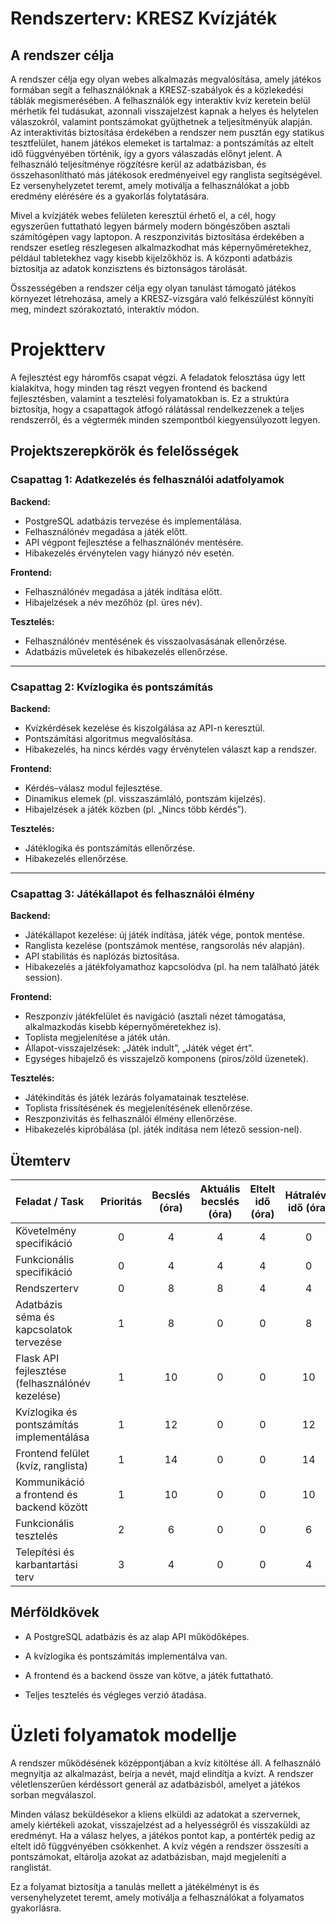 # Rendszerterv: KRESZ Kvízjáték

## A rendszer célja

A rendszer célja egy olyan webes alkalmazás megvalósítása, amely játékos formában segít a felhasználóknak a KRESZ-szabályok és a közlekedési táblák megismerésében. A felhasználók egy interaktív kvíz keretein belül mérhetik fel tudásukat, azonnali visszajelzést kapnak a helyes és helytelen válaszokról, valamint pontszámokat gyűjthetnek a teljesítményük alapján. Az interaktivitás biztosítása érdekében a rendszer nem pusztán egy statikus tesztfelület, hanem játékos elemeket is tartalmaz: a pontszámítás az eltelt idő függvényében történik, így a gyors válaszadás előnyt jelent. A felhasználó teljesítménye rögzítésre kerül az adatbázisban, és összehasonlítható más játékosok eredményeivel egy ranglista segítségével. Ez versenyhelyzetet teremt, amely motiválja a felhasználókat a jobb eredmény elérésére és a gyakorlás folytatására.

Mivel a kvízjáték webes felületen keresztül érhető el, a cél, hogy egyszerűen futtatható legyen bármely modern böngészőben asztali számítógépen vagy laptopon. A reszponzivitás biztosítása érdekében a rendszer esetleg részlegesen alkalmazkodhat más képernyőméretekhez, például tabletekhez vagy kisebb kijelzőkhöz is. A központi adatbázis biztosítja az adatok konzisztens és biztonságos tárolását.

Összességében a rendszer célja egy olyan tanulást támogató játékos környezet létrehozása, amely a KRESZ-vizsgára való felkészülést könnyíti meg, mindezt szórakoztató, interaktív módon.

# Projektterv

A fejlesztést egy háromfős csapat végzi. A feladatok felosztása úgy lett kialakítva, hogy minden tag részt vegyen frontend és backend fejlesztésben, valamint a tesztelési folyamatokban is. Ez a struktúra biztosítja, hogy a csapattagok átfogó rálátással rendelkezzenek a teljes rendszerről, és a végtermék minden szempontból kiegyensúlyozott legyen.

## Projektszerepkörök és felelősségek

### Csapattag 1: Adatkezelés és felhasználói adatfolyamok

**Backend:**
- PostgreSQL adatbázis tervezése és implementálása.
- Felhasználónév megadása a játék előtt.
- API végpont fejlesztése a felhasználónév mentésére.
- Hibakezelés érvénytelen vagy hiányzó név esetén.

**Frontend:**
- Felhasználónév megadása a játék indítása előtt.
- Hibajelzések a név mezőhöz (pl. üres név).

**Tesztelés:**
- Felhasználónév mentésének és visszaolvasásának ellenőrzése.
- Adatbázis műveletek és hibakezelés ellenőrzése.

---

### Csapattag 2: Kvízlogika és pontszámítás

**Backend:**
- Kvízkérdések kezelése és kiszolgálása az API-n keresztül.
- Pontszámítási algoritmus megvalósítása.
- Hibakezelés, ha nincs kérdés vagy érvénytelen választ kap a rendszer.

**Frontend:**
- Kérdés–válasz modul fejlesztése.
- Dinamikus elemek (pl. visszaszámláló, pontszám kijelzés).
- Hibajelzések a játék közben (pl. „Nincs több kérdés”).

**Tesztelés:**
- Játéklogika és pontszámítás ellenőrzése.
- Hibakezelés ellenőrzése.

---

### Csapattag 3: Játékállapot és felhasználói élmény

**Backend:**
- Játékállapot kezelése: új játék indítása, játék vége, pontok mentése.
- Ranglista kezelése (pontszámok mentése, rangsorolás név alapján).
- API stabilitás és naplózás biztosítása.
- Hibakezelés a játékfolyamathoz kapcsolódva (pl. ha nem található játék session).

**Frontend:**
- Reszponzív játékfelület és navigáció (asztali nézet támogatása, alkalmazkodás kisebb képernyőméretekhez is).
- Toplista megjelenítése a játék után.
- Állapot-visszajelzések: „Játék indult”, „Játék véget ért”.
- Egységes hibajelző és visszajelző komponens (piros/zöld üzenetek).

**Tesztelés:**
- Játékindítás és játék lezárás folyamatainak tesztelése.
- Toplista frissítésének és megjelenítésének ellenőrzése.
- Reszponzivitás és felhasználói élmény ellenőrzése.
- Hibakezelés kipróbálása (pl. játék indítása nem létező session-nel).

## Ütemterv

| Feladat / Task | Prioritás | Becslés (óra) | Aktuális becslés (óra) | Eltelt idő (óra) | Hátralévő idő (óra) |
| :--- | :---: | :---: | :---: | :---: | :---: |
| Követelmény specifikáció | 0 | 4 | 4 | 4 | 0 |
| Funkcionális specifikáció | 0 | 4 | 4 | 4 | 0 |
| Rendszerterv | 0 | 8 | 8 | 4 | 4 |
| Adatbázis séma és kapcsolatok tervezése | 1 | 8 | 0 | 0 | 8 |
| Flask API fejlesztése (felhasználónév kezelése) | 1 | 10 | 0 | 0 | 10 |
| Kvízlogika és pontszámítás implementálása | 1 | 12 | 0 | 0 | 12 |
| Frontend felület (kvíz, ranglista) | 1 | 14 | 0 | 0 | 14 |
| Kommunikáció a frontend és backend között | 1 | 10 | 0 | 0 | 10 |
| Funkcionális tesztelés | 2 | 6 | 0 | 0 | 6 |
| Telepítési és karbantartási terv | 3 | 4 | 0 | 0 | 4 |

## Mérföldkövek

- A PostgreSQL adatbázis és az alap API működőképes.

- A kvízlogika és pontszámítás implementálva van.

- A frontend és a backend össze van kötve, a játék futtatható.

- Teljes tesztelés és végleges verzió átadása.


# Üzleti folyamatok modellje

A rendszer működésének középpontjában a kvíz kitöltése áll. A felhasználó megnyitja az alkalmazást, beírja a nevét, majd elindítja a kvízt. A rendszer véletlenszerűen kérdéssort generál az adatbázisból, amelyet a játékos sorban megválaszol.

Minden válasz beküldésekor a kliens elküldi az adatokat a szervernek, amely kiértékeli azokat, visszajelzést ad a helyességről és visszaküldi az eredményt. Ha a válasz helyes, a játékos pontot kap, a pontérték pedig az eltelt idő függvényében csökkenhet. A kvíz végén a rendszer összesíti a pontszámokat, eltárolja azokat az adatbázisban, majd megjeleníti a ranglistát.

Ez a folyamat biztosítja a tanulás mellett a játékélményt is és versenyhelyzetet teremt, amely motiválja a felhasználókat a folyamatos gyakorlásra.